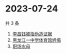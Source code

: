 # 2023-07-24

共 3 条

<!-- BEGIN -->
<!-- 最后更新时间 Mon Jul 24 2023 14:16:03 GMT+0800 (China Standard Time) -->

1. [李昌钰被指伪造证据](https://www.zhihu.com/search?q=李昌钰被指伪造证据)
1. [黑龙江一中学体育馆坍塌](https://www.zhihu.com/search?q=黑龙江一中学体育馆坍塌)
1. [职场水母](https://www.zhihu.com/search?q=职场水母)

<!-- END -->
